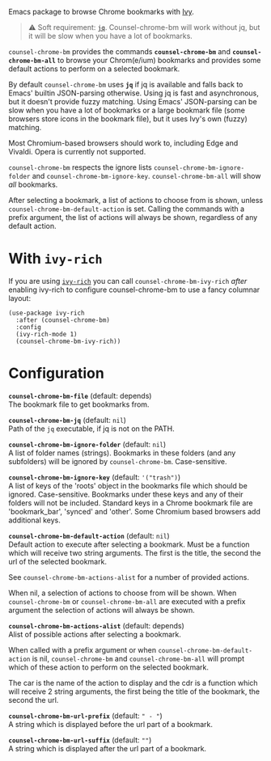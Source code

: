 Emacs package to browse Chrome bookmarks with [Ivy](https://github.com/abo-abo/swiper).

> :warning: Soft requirement: [`jq`](https://stedolan.github.io/jq/). 
> Counsel-chrome-bm will work without jq, but it will be slow when you have a lot of bookmarks.

`counsel-chrome-bm` provides the commands **`counsel-chrome-bm`** and **`counsel-chrome-bm-all`**
to browse your Chrom(e/ium) bookmarks and provides some default actions to perform on
a selected bookmark.

By default `counsel-chrome-bm` uses **`jq`** if jq is available and falls back to
Emacs' builtin JSON-parsing otherwise. Using jq is fast and asynchronous, but it
doesn't provide fuzzy matching. Using Emacs' JSON-parsing can be slow when you have
a lot of bookmarks or a large bookmark file (some browsers store icons in the
bookmark file), but it uses Ivy's own (fuzzy) matching.

Most Chromium-based browsers should work to, including Edge and Vivaldi. 
Opera is currently not supported.

`counsel-chrome-bm` respects the ignore lists `counsel-chrome-bm-ignore-folder`
and `counsel-chrome-bm-ignore-key`. `counsel-chrome-bm-all` will show *all* 
bookmarks.

After selecting a bookmark, a list of actions to choose from is shown, unless
`counsel-chrome-bm-default-action` is set. Calling the commands with a prefix
argument, the list of actions will always be shown, regardless of any default
action.

# With `ivy-rich`
If you are using [`ivy-rich`](https://github.com/Yevgnen/ivy-rich) you can call 
`counsel-chrome-bm-ivy-rich` *after* enabling ivy-rich to configure counsel-chrome-bm 
to use a fancy columnar layout:

```elisp
(use-package ivy-rich
  :after (counsel-chrome-bm)
  :config
  (ivy-rich-mode 1)
  (counsel-chrome-bm-ivy-rich))
```

# Configuration

**`counsel-chrome-bm-file`** (default: depends)<br />
The bookmark file to get bookmarks from.

**`counsel-chrome-bm-jq`** (default: `nil`)<br />
Path of the `jq` executable, if jq is not on the PATH.

**`counsel-chrome-bm-ignore-folder`** (default: `nil`)<br />
A list of folder names (strings). Bookmarks in these folders (and any subfolders) will be 
ignored by `counsel-chrome-bm`. Case-sensitive.

**`counsel-chrome-bm-ignore-key`** (default: `'("trash")`)<br />
A list of keys of the 'roots' object in the bookmarks file which should be
ignored. Case-sensitive. Bookmarks under these keys and any of their folders 
will not be included. Standard keys in a Chrome bookmark file are 'bookmark_bar', 
'synced' and 'other'. Some Chromium based browsers add additional keys.

**`counsel-chrome-bm-default-action`** (default: `nil`)<br />
Default action to execute after selecting a bookmark. Must be a function which 
will receive two string arguments.  The first is the title, the second the url 
of the selected bookmark.

See `counsel-chrome-bm-actions-alist` for a number of provided actions.

When nil, a selection of actions to choose from will be shown.
When `counsel-chrome-bm` or `counsel-chrome-bm-all` are executed with a prefix
argument the selection of actions will always be shown.

**`counsel-chrome-bm-actions-alist`** (default: depends)<br />
Alist of possible actions after selecting a bookmark.

When called with a prefix argument or when `counsel-chrome-bm-default-action` is
nil, `counsel-chrome-bm` and `counsel-chrome-bm-all` will prompt which of these
action to perform on the selected bookmark.

The car is the name of the action to display and the cdr is a function which
will receive 2 string arguments, the first being the title of the bookmark,
the second the url.

**`counsel-chrome-bm-url-prefix`** (default: `" - "`)<br />
A string which is displayed before the url part of a bookmark.

**`counsel-chrome-bm-url-suffix`** (default: `""`)<br />
A string which is displayed after the url part of a bookmark.
